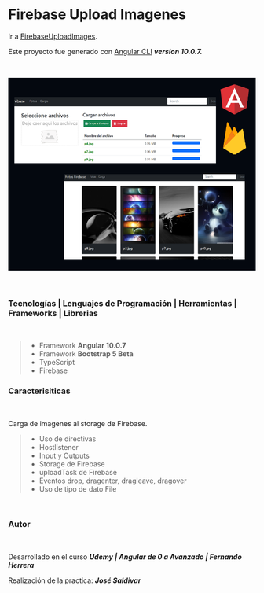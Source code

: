 # Firebase Upload Imagenes

Ir a [FirebaseUploadImages](https://josesaldivarc.com/angular/firebase-images/).

Este proyecto fue generado con [Angular CLI](https://github.com/angular/angular-cli) _**version 10.0.7.**_

<br>

![FirebaseUploadImages](src/assets/carga-fotos-firebase.png "FirebaseUploadImages | Angular")

<br>

### **Tecnologías | Lenguajes de Programación | Herramientas | Frameworks | Librerias**

<br>

> -   Framework **Angular 10.0.7**
> -   Framework **Bootstrap 5 Beta**
> -   TypeScript
> -   Firebase

### **Caracterisiticas**

<br>

Carga de imagenes al storage de Firebase.

> -   Uso de directivas
> -   Hostlistener
> -   Input y Outputs
> -   Storage de Firebase
> -   uploadTask de Firebase
> -   Eventos drop, dragenter, dragleave, dragover
> -   Uso de tipo de dato File

<br>

### Autor

<br>

Desarrollado en el curso _**Udemy | Angular de 0 a Avanzado | Fernando Herrera**_

Realización de la practica: _**José Saldivar**_
